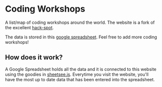 # Coding Workshops

A list/map of coding workshops around the world. The website is a fork of the excellent [hack-spot](https://github.com/jlord/hack-spots).

The data is stored in this [google spreadsheet](https://docs.google.com/a/roundabout.io/spreadsheet/ccc?key=0AjW3KStmslDndFVrS2x2STNGR3JWZnZyQUxBTjk1RlE#gid=0). Feel free to add more coding workshops!

## How does it work?

A Google Spreadsheet holds all the data and it is connected to this website using the goodies in [sheetsee.js](http://www.github.com/jlord/sheetsee.js). Everytime you visit the website, you'll have the most up to date data that has been entered into the spreadsheet. 
